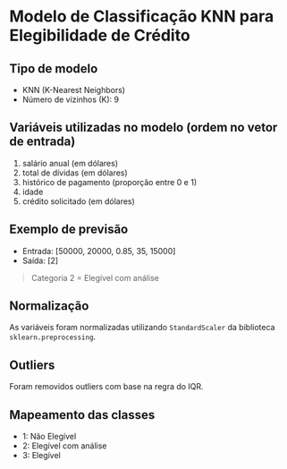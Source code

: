 # Modelo de Classificação KNN para Elegibilidade de Crédito

## Tipo de modelo
- KNN (K-Nearest Neighbors)
- Número de vizinhos (K): 9

## Variáveis utilizadas no modelo (ordem no vetor de entrada)
1. salário anual (em dólares)
2. total de dívidas (em dólares)
3. histórico de pagamento (proporção entre 0 e 1)
4. idade
5. crédito solicitado (em dólares)

## Exemplo de previsão
- Entrada: [50000, 20000, 0.85, 35, 15000]
- Saída: [2]  
> Categoria 2 = Elegível com análise

## Normalização
As variáveis foram normalizadas utilizando `StandardScaler` da biblioteca `sklearn.preprocessing`.

## Outliers
Foram removidos outliers com base na regra do IQR.

## Mapeamento das classes
- 1: Não Elegível
- 2: Elegível com análise
- 3: Elegível
